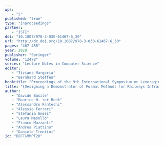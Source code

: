 ```yaml
---
wps: 
   - "5"
published: "true"
type: "inproceedings"
partner: 
   - "ISTI"
doi: "10.1007/978-3-030-61467-6_30"
url: "http://dx.doi.org/10.1007/978-3-030-61467-6_30"
pages: "467-485"
year: 2020
publisher: "Springer"
volume: "12478"
series: "Lecture Notes in Computer Science"
editor: 
   - "Tiziana Margaria"
   - "Bernhard Steffen"
booktitle: "Proceedings of the 9th International Symposium on Leveraging Applications of Formal Methods, Verification and Validation: Applications (ISoLA 2020), part III"
title: "{Designing a Demonstrator of Formal Methods for Railways Infrastructure Managers}"
author: 
   - "Davide Basile"
   - "Maurice H. ter Beek"
   - "Alessandro Fantechi"
   - "Alessio Ferrari"
   - "Stefania Gnesi"
   - "Laura Masullo"
   - "Franco Mazzanti"
   - "Andrea Piattino"
   - "Daniele Trentini"
id: "BBFFGMMPT20"
---
```

